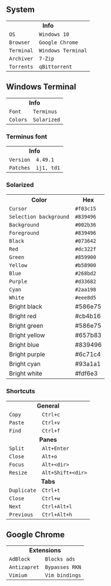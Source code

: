 <h2>System</h2>

<table>
  <tr>
    <td align=center colspan="2"><b>Info</b></td>
  </tr>
  <tr></tr>
  <tr>
    <td><code>OS</code></td>
    <td><code>Windows 10</code></td>
  </tr>
  <tr></tr>
  <tr>
    <td><code>Browser</code></td>
    <td><code>Google Chrome</code></td>
  </tr>
  <tr></tr>
  <tr>
    <td><code>Terminal</code></td>
    <td><code>Windows Terminal</code></td>
  </tr>
  <tr></tr>
  <tr>
    <td><code>Archiver</code></td>
    <td><code>7-Zip</code></td>
  </tr>
  <tr></tr>
  <tr>
    <td><code>Torrents</code></td>
    <td><code>qBittorrent</code></td>
  </tr>
</table>

<h2>Windows Terminal</h2>

<table>
  <tr>
    <td align=center colspan="2"><b>Info</b></td>
  </tr>
  <tr></tr>
  <tr>
    <td><code>Font</code></td>
    <td><code>Terminus</code></td>
  </tr>
  <tr></tr>
  <tr>
    <td><code>Colors</code></td>
    <td><code>Solarized</code></td>
  </tr>
</table>

<h3>Terminus font</h3>

<table>
  <tr>
    <td align=center colspan="2"><b>Info</b></td>
  </tr>
  <tr></tr>
  <tr>
    <td><code>Version</code></td>
    <td><code>4.49.1</code></td>
  </tr>
  <tr></tr>
  <tr>
    <td><code>Patches</code></td>
    <td><code>ij1, td1</code></td>
  </tr>
</table>

<h3>Solarized</h3>

<table>
  <tr>
    <th>Color</th>
    <th>Hex</th>
  </tr>
  <tr>
    <td><code>Cursor</code></td>
    <td><code>#f03c15</code></td>
  </tr>
  <tr>
    <td><code>Selection background</code></td>
    <td><code>#839496</code></td>
  </tr>
  <tr>
    <td><code>Background</code></td>
    <td><code>#002b36</code></td>
  </tr>
  <tr>
    <td><code>Foreground</code></td>
    <td><code>#839496</code></td>
  </tr>
  <tr>
    <td><code>Black</code></td>
    <td><code>#073642</code></td>
  </tr>
  <tr>
    <td><code>Red</code></td>
    <td><code>#dc322f</code></td>
  </tr>
  <tr>
    <td><code>Green</code></td>
    <td><code>#859900</code></td>
  </tr>
  <tr>
    <td><code>Yellow</code></td>
    <td><code>#b58900</code></td>
  </tr>
  <tr>
    <td><code>Blue</code></td>
    <td><code>#268bd2</code></td>
  </tr>
  <tr>
    <td><code>Purple</code></td>
    <td><code>#d33682</code></td>
  </tr>
  <tr>
    <td><code>Cyan</code></td>
    <td><code>#2aa198</code></td>
  </tr>
  <tr>
    <td><code>White</code></td>
    <td><code>#eee8d5</code></td>
  </tr>
  <tr>
    <td>Bright black</td>
    <td>#586e75</td>
  </tr>
  <tr>
    <td>Bright red</td>
    <td>#cb4b16</td>
  </tr>
  <tr>
    <td>Bright green</td>
    <td>#586e75</td>
  </tr>
  <tr>
    <td>Bright yellow</td>
    <td>#657b83</td>
  </tr>
  <tr>
    <td>Bright blue</td>
    <td>#839496</td>
  </tr>
  <tr>
    <td>Bright purple</td>
    <td>#6c71c4</td>
  </tr>
  <tr>
    <td>Bright cyan</td>
    <td>#93a1a1</td>
  </tr>
  <tr>
    <td>Bright white</td>
    <td>#fdf6e3</td>
  </tr>
</table>

<h3>Shortcuts</h3>

<table>
  <tr>
    <td align=center colspan="2"><b>General</b></td>
  </tr>
  <tr></tr>
  <tr>
    <td><code>Copy</code></td>
    <td><code>Ctrl+c</code></td>
  </tr>
  <tr></tr>
  <tr>
    <td><code>Paste</code></td>
    <td><code>Ctrl+v</code></td>
  </tr>
  <tr></tr>
  <tr>
    <td><code>Find</code></td>
    <td><code>Ctrl+f</code></td>
  </tr>
  <tr></tr>
  <tr>
    <td align=center colspan="2"><b>Panes</b></td>
  </tr>
  <tr></tr>
  <tr>
    <td><code>Split</code></td>
    <td><code>Alt+Enter</code></td>
  </tr>
  <tr></tr>
  <tr>
    <td><code>Close</code></td>
    <td><code>Alt+o</code></td>
  </tr>
  <tr></tr>
  <tr>
    <td><code>Focus</code></td>
    <td><code>Alt+&lt;dir&gt;</code></td>
  </tr>
  <tr></tr>
  <tr>
    <td><code>Resize</code></td>
    <td><code>Alt+Shift+&lt;dir&gt;</code></td>
  </tr>
  <tr></tr>
  <tr>
    <td align=center colspan="2"><b>Tabs</b></td>
  </tr>
  <tr></tr>
  <tr>
    <td><code>Duplicate</code></td>
    <td><code>Ctrl+t</code></td>
  </tr>
  <tr></tr>
  <tr>
    <td><code>Close</code></td>
    <td><code>Ctrl+w</code></td>
  </tr>
  <tr></tr>
  <tr>
    <td><code>Next</code></td>
    <td><code>Ctrl+Alt+l</code></td>
  </tr>
  <tr></tr>
  <tr>
    <td><code>Previous</code></td>
    <td><code>Ctrl+Alt+h</code></td>
  </tr>
</table>

<h2>Google Chrome</h2>

<table>
  <tr>
    <td align=center colspan="2"><b>Extensions</b></td>
  </tr>
  <tr></tr>
  <tr>
    <td><code>AdBlock</code></td>
    <td><code>Blocks ads</code></td>
  </tr>
  <tr></tr>
  <tr>
    <td><code>Antizapret</code></td>
    <td><code>Bypasses RKN</code></td>
  </tr>
  <tr></tr>
  <tr>
    <td><code>Vimium</code></td>
    <td><code>Vim bindings</code></td>
  </tr>
</table>
